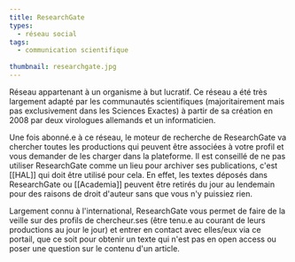 ```yaml
---
title: ResearchGate
types:
  - réseau social
tags:
  - communication scientifique
  
thumbnail: researchgate.jpg
---
```


Réseau appartenant à un organisme à but lucratif. 
Ce réseau a été très largement adapté par les communautés scientifiques (majoritairement mais pas exclusivement dans les Sciences Exactes) à partir de sa création en 2008 par deux virologues allemands et un informaticien.

Une fois abonné.e à ce réseau, le moteur de recherche de ResearchGate va chercher toutes les productions qui peuvent être associées à votre profil et vous demander de les charger dans la plateforme. 
Il est conseillé de ne pas utiliser ResearchGate comme un lieu pour archiver ses publications, c'est [[HAL]] qui doit être utilisé pour cela. En effet, les textes déposés dans ResearchGate ou [[Academia]] peuvent être retirés du jour au lendemain pour des raisons de droit d'auteur sans que vous n'y puissiez rien. 

Largement connu à l'international, ResearchGate vous permet de faire de la veille sur des profils de chercheur.ses (être tenu.e au courant de leurs productions au jour le jour) et entrer en contact avec elles/eux via ce portail, que ce soit pour obtenir un texte qui n'est pas en open access ou poser une question sur le contenu d'un article. 

